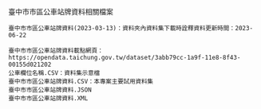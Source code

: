 臺中市市區公車站牌資料相關檔案

	臺中市市區公車站牌資料(2023-03-13)：資料夾內資料集下載時詮釋資料更新時間：2023-06-22
 
	臺中市市區公車站牌資料載點網頁： https://opendata.taichung.gov.tw/dataset/3abb79cc-1a9f-11e8-8f43-00155d021202
	公車欄位名稱.CSV：資料集示意檔
	臺中市市區公車站牌資料.CSV：本專案主要試用資料集
	臺中市市區公車站牌資料.JSON
	臺中市市區公車站牌資料.XML
